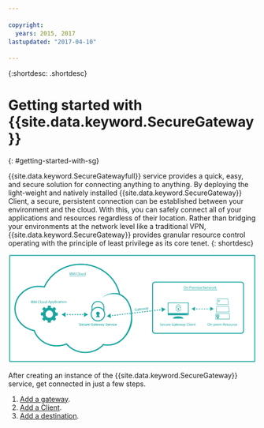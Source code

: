 ```yaml
---

copyright:
  years: 2015, 2017
lastupdated: "2017-04-10"

---
```

{:shortdesc: .shortdesc}

# Getting started with {{site.data.keyword.SecureGateway}}
{: #getting-started-with-sg}

{{site.data.keyword.SecureGatewayfull}} service provides a quick, easy, and secure solution for connecting anything to anything.  By deploying the light-weight and natively installed {{site.data.keyword.SecureGateway}} Client, a secure, persistent connection can be established between your environment and the cloud.  With this, you can safely connect all of your applications and resources regardless of their location.  Rather than bridging your environments at the network level like a traditional VPN, {{site.data.keyword.SecureGateway}} provides granular resource control operating with the principle of least privilege as its core tenet.
{: shortdesc}

![{{site.data.keyword.SecureGateway}} Architecture](./images/diagramSGW.png?raw=true "{{site.data.keyword.SecureGateway}} Architecture")

After creating an instance of the {{site.data.keyword.SecureGateway}} service, get connected in just a few steps.

1. [Add a gateway](/docs/services/SecureGateway?topic=SecureGateway-add-sg-gw).
2. [Add a Client](/docs/services/SecureGateway?topic=SecureGateway-add-client).
3. [Add a destination](/docs/services/SecureGateway?topic=SecureGateway-add-dest).
